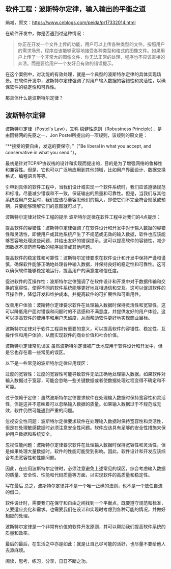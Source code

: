 
## 软件工程：波斯特尔定律，输入输出的平衡之道
熵减，原文：https://www.cnblogs.com/peida/p/17332014.html

在软件开发中，你是否遇到过这种情况：

>你正在开发一个文件上传的功能，用户可以上传各种类型的文件。按照用户的需求场景，程序应该能够宽容地接受各种类型和格式的图像文件。如果用户上传了一个非常大的图像文件，你无法正常的处理，程序也不应该直接的奔溃，而是要给用户一个友好且有效的错误提示。

在这个案例中，对功能的有效处理，就是一个典型的波斯特尔定律的具体实现场景。在软件开发中，波斯特尔定律强调了对用户输入数据的容错性和灵活性，以确保软件的稳定性和可靠性。

那具体什么是波斯特尔定律？

## 波斯特尔定律
波斯特尔定律（Postel's Law），又称 稳健性原则（Robustness Principle），是由因特网的先驱之一、Jon Postel所提出的一项规则，该规则的原文是：

“**接受的要自由，发送的要保守。”（"Be liberal in what you accept, and conservative in what you send."）。

最初是针对TCP/IP协议栈的设计和实现而提出的，目的是为了增强网络的鲁棒性和兼容性。但是，它也可以广泛地应用到其他领域，比如用户界面设计、数据交换格式、编程语言等等。

引申到具体的软件工程中，当我们设计或实现一个软件系统时，我们应该遵循规范和标准，尽量减少错误和不一致，保证输出的质量和可靠性。但是，当我们与其他系统或用户交互时，我们应该尽量容忍他们的输入，即使它们不完全符合规范或预期，只要能够理解它们的意图就可以了。

波斯特尔定律对软件工程的提示
波斯特尔定律在软件工程中对我们的4点提示：

提高软件的容错性：波斯特尔定律强调了在软件设计和开发中对于输入数据的容错性和灵活性，即使用户或其他系统产生了不规范或无效的输入数据，软件也应该能够宽容地处理这些问题，并给出友好的错误提示。这可以提高软件的容错性，减少因数据不规范而导致的程序崩溃或其他问题。

提高软件的稳定性和可靠性：波斯特尔定律要求在软件设计和开发中保持严谨和谨慎，确保软件能够正确地处理各种输入数据，并保持良好的稳定性和可靠性。这可以确保软件能够稳定地运行，提高用户的满意度和信任度。

促进软件的互操作性：波斯特尔定律强调了在软件设计和开发中对于数据传输和交换的宽容性，使得不同的软件系统能够更好地互相通信和交互。这可以促进软件的互操作性，降低开发和维护成本，并提高软件的可扩展性和可重用性。

改善用户体验：波斯特尔定律要求软件在处理输入数据时保持灵活性和宽容性，这可以降低用户面对错误和问题时的不适感和不满意度，并提供友好的用户体验。这可以提高软件的使用率和用户忠诚度，从而帮助软件更好地实现商业目标。

波斯特尔定律对于软件工程具有重要的意义，可以提高软件的容错性、稳定性、互操作性和用户体验，从而实现软件的商业价值和社会价值。

波斯特尔定律常见误区
虽然波斯特尔定律被广泛地应用于软件设计和开发中，但是它也存在着一些常见的误区。

以下是一些常见的波斯特尔定律应用误区：

过度的宽容性：过度的宽容性可能导致软件无法正确地处理输入数据。如果软件对输入数据过于宽容，可能会忽略一些关键数据或者使数据处理过程变得不确定和不可靠。

过于依赖于定律：虽然波斯特尔定律要求软件在处理输入数据时保持宽容性和灵活性，但是这并不意味着可以忽略输入数据的质量。如果输入数据过于不规范或无效，软件仍然可能遇到严重的问题。

忽视安全性问题：波斯特尔定律要求软件在处理输入数据时保持宽容性和灵活性，但是在处理敏感数据时必须注意安全性问题。软件应该具有足够的安全性措施来保护用户数据和系统安全。

忽视性能问题：波斯特尔定律要求软件在处理输入数据时保持宽容性和灵活性，但是如果处理大量数据时，软件的性能可能受到影响。因此，软件设计和开发应该综合考虑宽容性和性能问题。

因此，在应用波斯特尔定律时，必须注意避免上述常见的误区，综合考虑输入数据的质量、安全性、性能和代码质量等方面，以实现软件的高质量和稳定性。

写在最后
总之，波斯特尔定律并不是一个唯一正确的法则，也不是一个放任自流的借口。

软件设计时，需要我们在保守和自由之间找到一个平衡点，既要遵守规范和标准，又要适应变化和需求。也需要我们在设计和实现时考虑到各种可能的情况，并做好相应的处理。

波斯特尔定律是一个非常有价值的软件开发原则，其可以帮助我们提高软件系统的质量和效率。

最后的最后，在生活之中亦是如此：就是让自己尽可能的活好，也尽量不要给他人去添麻烦。

阅读，思考，练习，分享，日日不断之功。
<!--stackedit_data:
eyJoaXN0b3J5IjpbLTU5ODEwOTY2M119
-->